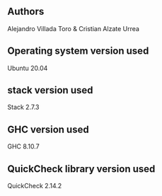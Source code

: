 ## Authors
Alejandro Villada Toro & Cristian Alzate Urrea

## Operating system version used
Ubuntu 20.04

## stack version used
Stack 2.7.3

## GHC version used
GHC 8.10.7

## QuickCheck library version used
QuickCheck 2.14.2
